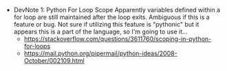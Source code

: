 * DevNote 1: Python For Loop Scope
    Apparently variables defined within a for loop are still maintained after the loop exits. Ambiguous if this is a feature or bug. Not sure if utilizing this feature is "pythonic" but it appears this is a part of the language, so I'm going to use it...
    * https://stackoverflow.com/questions/3611760/scoping-in-python-for-loops
    * https://mail.python.org/pipermail/python-ideas/2008-October/002109.html